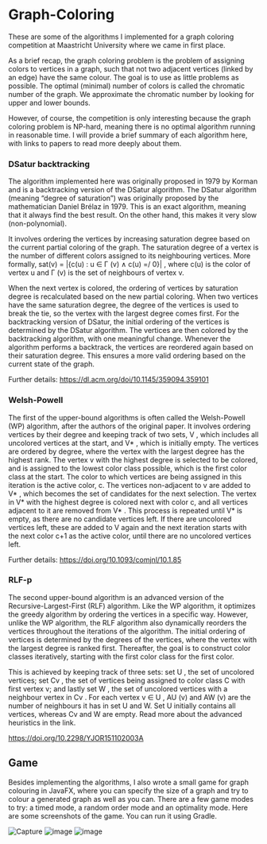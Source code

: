 # Graph-Coloring #

These are some of the algorithms I implemented for a graph coloring competition at Maastricht University where we came in first place.

As a brief recap, the graph coloring problem is the problem of assigning colors to vertices in a graph, such that not two adjacent vertices (linked by an edge) have the same colour. The goal is to use as little problems as possible. The optimal (minimal) number of colors is called the chromatic number of the graph.
We approximate the chromatic number by looking for upper and lower bounds.

However, of course, the competition is only interesting because the graph coloring problem is NP-hard, meaning there is no optimal algorithm running in reasonable time.
I will provide a brief summary of each algorithm here, with links to papers to read more deeply about them.

### DSatur backtracking ###
The algorithm implemented here was originally proposed in 1979 by Korman and is a
backtracking version of the DSatur algorithm. The DSatur algorithm (meaning “degree of
saturation”) was originally proposed by the mathematician Daniel Brélaz in 1979.
This is an exact algorithm, meaning that it always find the best result.
On the other hand, this makes it very slow (non-polynomial). 

It involves ordering the vertices by increasing saturation degree based on the current partial coloring
of the graph. The saturation degree of a vertex is the number of different colors assigned to its
neighbouring vertices. More formally, sat(v) = |{c(u) : u ∈ Γ (v) ∧ c(u) =/ 0}| , where c(u)
is the color of vertex u and Γ (v) is the set of neighbours of vertex v. 

When the next vertex is colored, the ordering of vertices by saturation degree is recalculated based
on the new partial coloring. When two vertices have the same saturation degree, the degree of the
vertices is used to break the tie, so the vertex with the largest degree comes first.
For the backtracking version of DSatur, the initial ordering of the vertices is determined
by the DSatur algorithm. The vertices are then colored by the backtracking algorithm, with one
meaningful change. Whenever the algorithm performs a backtrack, the vertices are reordered
again based on their saturation degree. This ensures a more valid ordering based on the current
state of the graph.

Further details: https://dl.acm.org/doi/10.1145/359094.359101

### Welsh-Powell ###
The first of the upper-bound algorithms is often called the Welsh-Powell (WP) algorithm, after the
authors of the original paper. It involves ordering vertices by their
degree and keeping track of two sets, V , which includes all uncolored vertices at the start, and
V* , which is initially empty. The vertices are ordered by degree, where the vertex with the
largest degree has the highest rank. The vertex v with the highest degree is selected to be colored,
and is assigned to the lowest color class possible, which is the first color class at the start. The
color to which vertices are being assigned in this iteration is the active color, c. The vertices
non-adjacent to v are added to V* , which becomes the set of candidates for the next selection.
The vertex in V* with the highest degree is colored next with color c, and all vertices adjacent to
it are removed from V* . This process is repeated until V* is empty, as there are no candidate
vertices left. If there are uncolored vertices left, these are added to V again and the next iteration
starts with the next color c+1 as the active color, until there are no uncolored vertices left.

Further details: https://doi.org/10.1093/comjnl/10.1.85

### RLF-p ###
The second upper-bound algorithm is an advanced version of the Recursive-Largest-First (RLF) algorithm. 
Like the WP algorithm, it optimizes the greedy algorithm by ordering the vertices in a specific way. 
However, unlike the WP algorithm, the RLF algorithm also dynamically reorders the vertices throughout
the iterations of the algorithm. The initial ordering of vertices is determined by the degrees of the
vertices, where the vertex with the largest degree is ranked first. Thereafter, the goal is to
construct color classes iteratively, starting with the first color class for the first color. 

This is achieved by keeping track of three sets: set U , the set of uncolored vertices; set Cv , the set of
vertices being assigned to color class C with first vertex v; and lastly set W , the set of uncolored
vertices with a neighbour vertex in Cv . For each vertex v ∈ U , AU (v) and AW (v) are the
number of neighbours it has in set U and W. Set U initially contains all vertices, whereas Cv and
W are empty. Read more about the advanced heuristics in the link.

https://doi.org/10.2298/YJOR151102003A


## Game ##
Besides implementing the algorithms, I also wrote a small game for graph colouring in JavaFX, where you can specify the size of a graph and
try to colour a generated graph as well as you can. There are a few game modes to try: a timed mode, a random order mode and an optimality mode.
Here are some screenshots of the game. You can run it using Gradle.

![Capture](https://user-images.githubusercontent.com/25391343/138945689-c47b33c9-8b79-4871-8e71-9e23ce015e48.JPG)     ![image](https://user-images.githubusercontent.com/25391343/139054704-a36ffaa7-90b5-403f-b405-539af12bedf9.png)    ![image](https://user-images.githubusercontent.com/25391343/139054810-f7077f00-f7c2-4c27-8b4f-d56c2d7dd212.png)

